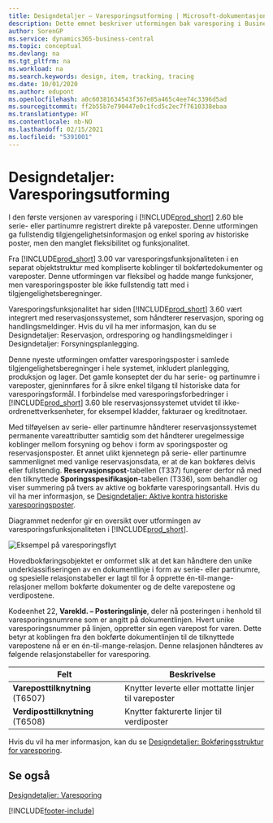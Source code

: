 ```yaml
---
title: Designdetaljer – Varesporingsutforming | Microsoft-dokumentasjon
description: Dette emnet beskriver utformingen bak varesporing i Business Central.
author: SorenGP
ms.service: dynamics365-business-central
ms.topic: conceptual
ms.devlang: na
ms.tgt_pltfrm: na
ms.workload: na
ms.search.keywords: design, item, tracking, tracing
ms.date: 10/01/2020
ms.author: edupont
ms.openlocfilehash: a0c60381634543f367e85a465c4ee74c3396d5ad
ms.sourcegitcommit: ff2b55b7e790447e0c1fcd5c2ec7f7610338ebaa
ms.translationtype: HT
ms.contentlocale: nb-NO
ms.lasthandoff: 02/15/2021
ms.locfileid: "5391001"
---
```

# <a name="design-details-item-tracking-design"></a>Designdetaljer: Varesporingsutforming
I den første versjonen av varesporing i [!INCLUDE[prod_short](includes/prod_short.md)] 2.60 ble serie- eller partinumre registrert direkte på vareposter. Denne utformingen ga fullstendig tilgjengelighetsinformasjon og enkel sporing av historiske poster, men den manglet fleksibilitet og funksjonalitet.  

Fra [!INCLUDE[prod_short](includes/prod_short.md)] 3.00 var varesporingsfunksjonaliteten i en separat objektstruktur med kompliserte koblinger til bokførtedokumenter og vareposter. Denne utformingen var fleksibel og hadde mange funksjoner, men varesporingsposter ble ikke fullstendig tatt med i tilgjengelighetsberegninger.  

Varesporingsfunksjonalitet har siden [!INCLUDE[prod_short](includes/prod_short.md)] 3.60 vært integrert med reservasjonssystemet, som håndterer reservasjon, sporing og handlingsmeldinger. Hvis du vil ha mer informasjon, kan du se Designdetaljer: Reservasjon, ordresporing og handlingsmeldinger i Designdetaljer: Forsyningsplanlegging.  

Denne nyeste utformingen omfatter varesporingsposter i samlede tilgjengelighetsberegninger i hele systemet, inkludert planlegging, produksjon og lager. Det gamle konseptet der du har serie- og partinumre i vareposter, gjeninnføres for å sikre enkel tilgang til historiske data for varesporingsformål. I forbindelse med varesporingsforbedringer i [!INCLUDE[prod_short](includes/prod_short.md)] 3.60 ble reservasjonssystemet utvidet til ikke-ordrenettverksenheter, for eksempel kladder, fakturaer og kreditnotaer.  

Med tilføyelsen av serie- eller partinumre håndterer reservasjonssystemet permanente vareattributter samtidig som det håndterer uregelmessige koblinger mellom forsyning og behov i form av sporingsposter og reservasjonsposter. Et annet ulikt kjennetegn på serie- eller partinumre sammenlignet med vanlige reservasjonsdata, er at de kan bokføres delvis eller fullstendig. **Reservasjonspost**-tabellen (T337) fungerer derfor nå med den tilknyttede **Sporingsspesifikasjon**-tabellen (T336), som behandler og viser summering på tvers av aktive og bokførte varesporingsantall. Hvis du vil ha mer informasjon, se [Designdetaljer: Aktive kontra historiske varesporingsposter](design-details-active-versus-historic-item-tracking-entries.md).  

Diagrammet nedenfor gir en oversikt over utformingen av varesporingsfunksjonaliteten i [!INCLUDE[prod_short](includes/prod_short.md)].  

![Eksempel på varesporingsflyt](media/design_details_item_tracking_design.png "Eksempel på varesporingsflyt")  

Hovedbokføringsobjektet er omformet slik at det kan håndtere den unike underklassifiseringen av en dokumentlinje i form av serie- eller partinumre, og spesielle relasjonstabeller er lagt til for å opprette én-til-mange-relasjoner mellom bokførte dokumenter og de delte varepostene og verdipostene.  

Kodeenhet 22, **Varekld. – Posteringslinje**, deler nå posteringen i henhold til varesporingsnumrene som er angitt på dokumentlinjen. Hvert unike varesporingsnummer på linjen, oppretter sin egen varepost for varen. Dette betyr at koblingen fra den bokførte dokumentlinjen til de tilknyttede varepostene nå er en én-til-mange-relasjon. Denne relasjonen håndteres av følgende relasjonstabeller for varesporing.  

|Felt|Beskrivelse|  
|---------------|---------------------------------------|  
|**Vareposttilknytning** (T6507)|Knytter leverte eller mottatte linjer til vareposter|  
|**Verdiposttilknytning** (T6508)|Knytter fakturerte linjer til verdiposter|  

Hvis du vil ha mer informasjon, kan du se [Designdetaljer: Bokføringsstruktur for varesporing](design-details-item-tracking-posting-structure.md).  

## <a name="see-also"></a>Se også  
[Designdetaljer: Varesporing](design-details-item-tracking.md)


[!INCLUDE[footer-include](includes/footer-banner.md)]